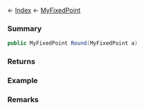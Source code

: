 ← [Index](Api-Index) ← [MyFixedPoint](VRage.MyFixedPoint)

### Summary

```csharp
public MyFixedPoint Round(MyFixedPoint a)
```

### Returns

### Example

### Remarks

